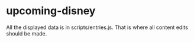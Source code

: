 # upcoming-disney

All the displayed data is in scripts/entries.js. That is where all content edits should be made.
